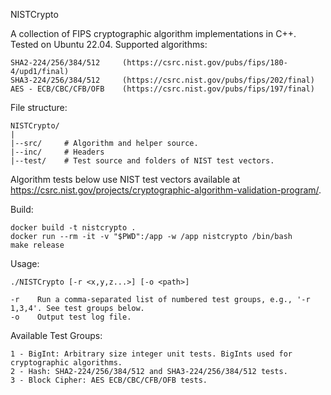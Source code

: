 NISTCrypto

A collection of FIPS cryptographic algorithm implementations in C++. Tested on Ubuntu 22.04. Supported algorithms:

    SHA2-224/256/384/512     (https://csrc.nist.gov/pubs/fips/180-4/upd1/final)
    SHA3-224/256/384/512     (https://csrc.nist.gov/pubs/fips/202/final)
    AES - ECB/CBC/CFB/OFB    (https://csrc.nist.gov/pubs/fips/197/final)

File structure:

    NISTCrypto/
    |
    |--src/     # Algorithm and helper source.
    |--inc/     # Headers
    |--test/    # Test source and folders of NIST test vectors.

Algorithm tests below use NIST test vectors available at https://csrc.nist.gov/projects/cryptographic-algorithm-validation-program/.

Build:

    docker build -t nistcrypto .
    docker run --rm -it -v "$PWD":/app -w /app nistcrypto /bin/bash
    make release

Usage:  

    ./NISTCrypto [-r <x,y,z...>] [-o <path>]
    
    -r    Run a comma-separated list of numbered test groups, e.g., '-r 1,3,4'. See test groups below.
    -o    Output test log file.

Available Test Groups:

    1 - BigInt: Arbitrary size integer unit tests. BigInts used for cryptographic algorithms.
    2 - Hash: SHA2-224/256/384/512 and SHA3-224/256/384/512 tests.
    3 - Block Cipher: AES ECB/CBC/CFB/OFB tests.

